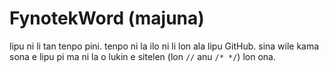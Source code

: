 # FynotekWord (majuna)
lipu ni li tan tenpo pini. tenpo ni la ilo ni li lon ala lipu GitHub. sina wile kama sona e lipu pi ma ni la o lukin e sitelen (lon `//` anu `/* */`) lon ona.
